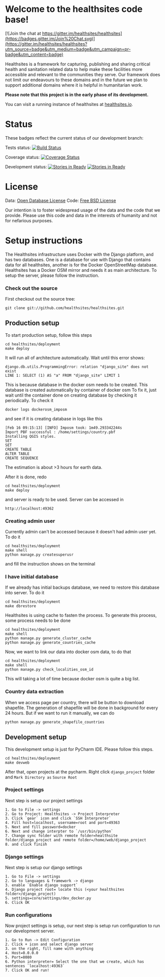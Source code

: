 # Welcome to the healthsites code base!

<!-- version 2.0.11 -->

[![Join the chat at https://gitter.im/healthsites/healthsites](https://badges.gitter.im/Join%20Chat.svg)](https://gitter.im/healthsites/healthsites?utm_source=badge&utm_medium=badge&utm_campaign=pr-badge&utm_content=badge)

Healthsites is a framework for capturing, publishing and sharing critical
health and sanitation related data to help make these facilities more
accessible and relevant to the communities they serve. Our framework does not
limit our endeavours to these domains and in the future we plan to support
additional domains where it is helpful in humanitarian work.

**Please note that this project is in the early phase of its development.**

You can visit a running instance of healthsites at [healthsites.io](http://healthsites.io).

# Status

These badges reflect the current status of our development branch:

Tests status: [![Build Status](https://travis-ci.org/healthsites/healthsites.svg?branch=develop)](https://travis-ci.org/healthsites/healthsites)

Coverage status: [![Coverage Status](https://coveralls.io/repos/github/healthsites/healthsites/badge.svg?branch=develop)](https://coveralls.io/github/healthsites/healthsites?branch=develop)

Development status: [![Stories in Ready](https://badge.waffle.io/healthsites/healthsites.svg?label=ready&title=Ready)](http://waffle.io/healthsites/healthsites) [![Stories in Ready](https://badge.waffle.io/healthsites/healthsites.svg?label=In%20Progress&title=In%20Progress)](http://waffle.io/healthsites/healthsites)

# License

Data: [Open Database License](http://opendatacommons.org/licenses/odbl/)
Code: [Free BSD License](http://www.freebsd.org/copyright/freebsd-license.html)

Our intention is to foster widespread usage of the data and the code that we provide. Please use this code and data in the interests of humanity and not for nefarious purposes.

# Setup instructions
The Healthsites infrastructure uses Docker with the Django platform, and has two databases. One is a database for use with Django that contains data for all healthsites, another is for the Docker OpenStreetMap database.
Healthsites has a Docker OSM mirror and needs it as main architecture.
To setup the server, please follow the instruction.

### Check out the source


First checkout out the source tree:

```
git clone git://github.com/healthsites/healthsites.git
```

## Production setup

To start production setup, follow this steps
```
cd healthsites/deployment
make deploy
```

It will run all of architecture automatically. Wait until this error shows: 

```
django.db.utils.ProgrammingError: relation "django_site" does not exist
LINE 1: SELECT (1) AS "a" FROM "django_site" LIMIT 1
```
This is because database in the docker osm needs to be created. 
This database is created automatically by container of docker osm
To fix it, just wait until the container done on creating database by checking it periodically.
To check it
```
docker logs dockerosm_imposm
```
and see if it is creating database in logs like this
```
[Feb 16 09:15:13] [INFO] Imposm took: 1m49.293342244s
Import PBF successful : /home/settings/country.pbf
Installing QGIS styles.
SET
SET
CREATE TABLE
ALTER TABLE
CREATE SEQUENCE

```
The estimation is about >3 hours for earth data.

After it is done, redo
```
cd healthsites/deployment
make deploy
```
and server is ready to be used.
Server can be accessed in
```
http://localhost:49362
```

### Creating admin user
Currently admin can't be accessed because it doesn't had admin user yet.
To do it
```
cd healthsites/deployment
make shell
python manage.py createsuperusr
```
and fill the instruction shows on the terminal

### I have initial database
If we already has initial backups database, we need to restore this database into server.
To do it
```
cd healthsites/deployment
make dbrestore
```
Healthsites is using cache to fasten the process. To generate this process, some process needs to be done
```
cd healthsites/deployment
make shell
python manage.py generate_cluster_cache
python manage.py generate_countries_cache
```

Now, we want to link our data into docker osm data, to do that
```
cd healthsites/deployment
make shell
python manage.py check_localities_osm_id
```
This will taking a lot of time because docker osm is quite a big list.

### Country data extraction
When we access page per country, there will be button to download shapefile.
The generation of shapefile will be done in background for every 24 hours.
But if we want to run it manually, we can do
```
python manage.py generate_shapefile_countries
```

## Development setup
This development setup is just for PyCharm IDE. Please follow this steps.
```
cd healthsites/deployment
make devweb
```
After that, open projects at the pycharm.
Right click `django_project` folder and `Mark Directory as` `Source Root`

### Project settings
Next step is setup our project settings
```
1. Go to File -> settings
2. Go to Project: Healthsites -> Project Interpreter
3. Click `gear` icon and click `SSH Interpreter`
4. Fill host=localhost, username=root and port=49363
5. Next and fill password=docker
6. Next and change interpter to `/usr/bin/python`
7. Change sync folder with remote folder=healthsite folder/django_project and remote folder=/home/web/django_project
8. and click finish
```
### Django settings
Next step is setup our django settings
```
1. Go to File -> settings
2. Go to languages & framework -> django
3. enable `Enable django support`
4. Django project root= locate this (<your healthsites folder>/django_project)
5. settings=core/settings/dev_docker.py
6. Click OK

```

### Run configurations
Now project settings is setup, our next step is setup run configuration to run our development server.
```
1. Go to Run -> Edit Configuration
2. Click + icon and select django server
3. on the right, fill name with anything
4. Host=0.0.0.0
5. Port=8080
6. Python interpreter= Select the one that we create, which has sentences `localhost:49363`
7. Click OK and run!
```

